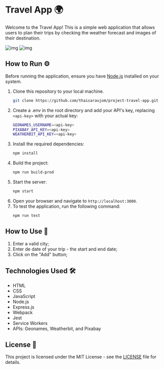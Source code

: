 # Travel App 🌍

Welcome to the Travel App! This is a simple web application that allows users to plan their trips by checking the weather forecast and images of their destination.

![img]('./img/appForm.png')
![img]('./img/appTrip.png')

## How to Run ⚙️

Before running the application, ensure you have [Node.js](https://nodejs.org/) installed on your system.

1. Clone this repository to your local machine.
    ```sh
    git clone https://github.com/thaisaraujom/project-travel-app.git
    ```
3. Create a .env in the root directory and add your API's key, replacing `<api-key>` with your actual key:
    ```sh
    GEONAMES_USERNAME=<api-key>
    PIXABAY_API_KEY=<api-key>
    WEATHERBIT_API_KEY=<api-key>
    ```
4. Install the required dependencies:
    ```sh
    npm install
    ```
5. Build the project:
    ```sh
    npm run build-prod
    ```
6. Start the server:
    ```sh
    npm start
    ```
7. Open your browser and navigate to `http://localhost:3000`.
8. To test the application, run the following command:
    ```sh
    npm run test
    ```

## How to Use 🚀

1. Enter a valid city;
2. Enter de date of your trip - the start and end date;
3. Click on the "Add" button;

## Technologies Used 🛠️
- HTML
- CSS
- JavaScript
- Node.js
- Express.js
- Webpack
- Jest
- Service Workers
- APIs: Geonames, Weatherbit, and Pixabay

## License 📝
This project is licensed under the MIT License - see the [LICENSE](LICENSE) file for details.
